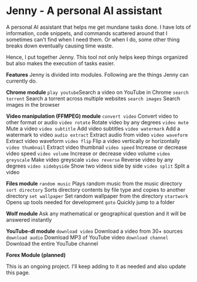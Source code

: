 # Jenny - A personal AI assistant
A personal AI assistant that helps me get mundane tasks done. I have lots of information, code snippets, and commands scattered around that I sometimes can't find when I need them. Or when I do, some other thing breaks down eventually causing time waste.

Hence, I put together Jenny. This tool not only helps keep things organized but also makes the execution of tasks easier.

**Features**
Jenny is divided into modules. Following are the things Jenny can currently do.

**Chrome module**
`play youtube`Search a video on YouTube in Chrome
`search torrent` Search a torrent across multiple websites
`search images` Search images in the browser

**Video manipulation (FFMPEG) module**
`convert video` Convert video to other format or audio
`video rotate` Rotate video by any degrees
`video mute` Mute a video
`video subtitle` Add video subtitles
`video watermark` Add a watermark to video
`audio extract` Extract audio from video
`video waveform` Extract video waveform
`video flip` Flip a video vertically or horizontally
`video thumbnail` Extract video thumbnail
`video speed` Increase or decrease video speed
`video volume` Increase or decrease video volume
`video greyscale` Make video greyscale
`video reverse` Reverse video by any degrees
`video sidebyside` Show two videos side by side
`video split` Split a video

**Files module**
`random music` Plays random music from the music directory
`sort directory` Sorts directory contents by file type and copies to another directory
`set wallpaper` Set random wallpaper from the directory
`startwork` Opens up tools needed for development
`goto` Quickly jump to a folder

**Wolf module**
Ask any mathematical or geographical question and it will be answered instantly

**YouTube-dl module**
`download video` Download a video from 30+ sources
`download audio` Download MP3 of YouTube video
`download channel` Download the entire YouTube channel

**Forex Module (planned)**







This is an ongoing project. I'll keep adding to it as needed and also update this page.
